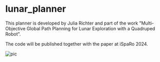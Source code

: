 # lunar_planner

This planner is developed by Julia Richter and part of the work "Multi-Objective Global Path Planning for Lunar Exploration with a Quadruped Robot".

The code will be published together with the paper at iSpaRo 2024. 

![pic](/pic/image.png "Screenshot of path analysis tool")
